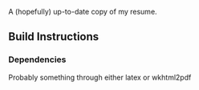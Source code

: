 A (hopefully) up-to-date copy of my resume.

## Build Instructions ##

### Dependencies ###

Probably something through either latex or wkhtml2pdf

